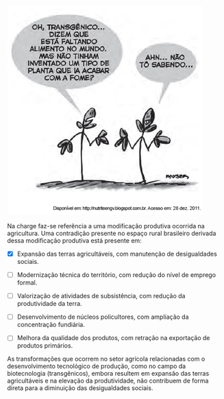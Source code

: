 

![](75b1624d-a640-233a-4247-d1e4d26e3a21.png)

Na charge faz-se referência a uma modificação produtiva ocorrida na agricultura. Uma contradição presente no espaço rural brasileiro derivada dessa modificação produtiva está presente em:



- [x] Expansão das terras agricultáveis, com manutenção de desigualdades sociais.
- [ ] Modernização técnica do território, com redução do nível de emprego formal.
- [ ] Valorização de atividades de subsistência, com redução da produtividade da terra.
- [ ] Desenvolvimento de núcleos policultores, com ampliação da concentração fundiária.
- [ ] Melhora da qualidade dos produtos, com retração na exportação de produtos primários.


As transformações que ocorrem no setor agrícola relacionadas com o desenvolvimento tecnológico de produção, como no campo da biotecnologia (transgênicos), embora resultem em expansão das terras agricultáveis e na elevação da produtividade, não contribuem de forma direta para a diminuição das desigualdades sociais.

        